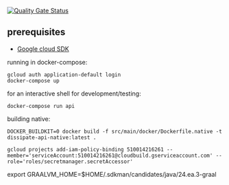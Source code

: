 [![Quality Gate Status](https://sonarcloud.io/api/project_badges/measure?project=teacurran_dissipate-server&metric=alert_status)](https://sonarcloud.io/summary/new_code?id=teacurran_dissipate-server)

## prerequisites
* [Google cloud SDK](https://cloud.google.com/sdk/docs/install)

running in docker-compose:
```
gcloud auth application-default login
docker-compose up
```

for an interactive shell for development/testing:

```
docker-compose run api
```


building native:
```
DOCKER_BUILDKIT=0 docker build -f src/main/docker/Dockerfile.native -t dissipate-api-native:latest .
```



```
gcloud projects add-iam-policy-binding 510014216261 --member='serviceAccount:510014216261@cloudbuild.gserviceaccount.com' --role='roles/secretmanager.secretAccessor'
```


export GRAALVM_HOME=$HOME/.sdkman/candidates/java/24.ea.3-graal
